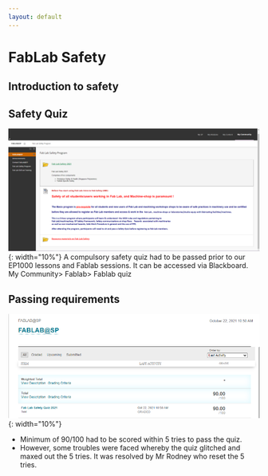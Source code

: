 ```yaml
---
layout: default
---
```


# FabLab Safety

## Introduction to safety

## Safety Quiz
![](docs/images/fablab.png){: width="10%"}
A compulsory safety quiz had to be passed prior to our EP1000 lessons and Fablab sessions. It can be accessed via Blackboard. My Community> Fablab> Fablab quiz

## Passing requirements
![](docs/images/safety.png){: width="10%"}
-  Minimum of 90/100 had to be scored within 5 tries to pass the quiz.
-  However, some troubles were faced whereby the quiz glitched and maxed out the 5 tries. It was resolved by Mr Rodney who reset the 5 tries.
